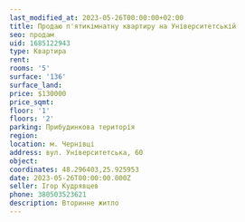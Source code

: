 ```yaml
---
last_modified_at: 2023-05-26T00:00:00+02:00
title: Продаю п'ятикімнатну квартиру на Університетській
seo: продам
uid: 1685122943
type: Квартира
rent:
rooms: '5'
surface: '136'
surface_land:
price: $130000
price_sqmt:
floor: '1'
floors: '2'
parking: Прибудинкова територія
region:
location: м. Чернівці
address: вул. Університетська, 60
object:
coordinates: 48.296403,25.925953
date: 2023-05-26T00:00:00.000Z
seller: Ігор Кудрявцев
phone: 380503523621
description: Вторинне житло
---
```

